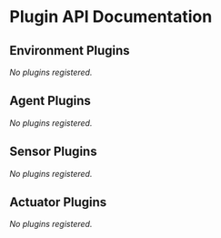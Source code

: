 # Plugin API Documentation

## Environment Plugins

_No plugins registered._

## Agent Plugins

_No plugins registered._

## Sensor Plugins

_No plugins registered._

## Actuator Plugins

_No plugins registered._

